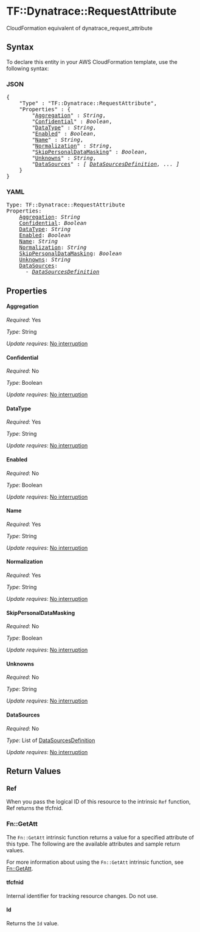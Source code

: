 # TF::Dynatrace::RequestAttribute

CloudFormation equivalent of dynatrace_request_attribute

## Syntax

To declare this entity in your AWS CloudFormation template, use the following syntax:

### JSON

<pre>
{
    "Type" : "TF::Dynatrace::RequestAttribute",
    "Properties" : {
        "<a href="#aggregation" title="Aggregation">Aggregation</a>" : <i>String</i>,
        "<a href="#confidential" title="Confidential">Confidential</a>" : <i>Boolean</i>,
        "<a href="#datatype" title="DataType">DataType</a>" : <i>String</i>,
        "<a href="#enabled" title="Enabled">Enabled</a>" : <i>Boolean</i>,
        "<a href="#name" title="Name">Name</a>" : <i>String</i>,
        "<a href="#normalization" title="Normalization">Normalization</a>" : <i>String</i>,
        "<a href="#skippersonaldatamasking" title="SkipPersonalDataMasking">SkipPersonalDataMasking</a>" : <i>Boolean</i>,
        "<a href="#unknowns" title="Unknowns">Unknowns</a>" : <i>String</i>,
        "<a href="#datasources" title="DataSources">DataSources</a>" : <i>[ <a href="datasourcesdefinition.md">DataSourcesDefinition</a>, ... ]</i>
    }
}
</pre>

### YAML

<pre>
Type: TF::Dynatrace::RequestAttribute
Properties:
    <a href="#aggregation" title="Aggregation">Aggregation</a>: <i>String</i>
    <a href="#confidential" title="Confidential">Confidential</a>: <i>Boolean</i>
    <a href="#datatype" title="DataType">DataType</a>: <i>String</i>
    <a href="#enabled" title="Enabled">Enabled</a>: <i>Boolean</i>
    <a href="#name" title="Name">Name</a>: <i>String</i>
    <a href="#normalization" title="Normalization">Normalization</a>: <i>String</i>
    <a href="#skippersonaldatamasking" title="SkipPersonalDataMasking">SkipPersonalDataMasking</a>: <i>Boolean</i>
    <a href="#unknowns" title="Unknowns">Unknowns</a>: <i>String</i>
    <a href="#datasources" title="DataSources">DataSources</a>: <i>
      - <a href="datasourcesdefinition.md">DataSourcesDefinition</a></i>
</pre>

## Properties

#### Aggregation

_Required_: Yes

_Type_: String

_Update requires_: [No interruption](https://docs.aws.amazon.com/AWSCloudFormation/latest/UserGuide/using-cfn-updating-stacks-update-behaviors.html#update-no-interrupt)

#### Confidential

_Required_: No

_Type_: Boolean

_Update requires_: [No interruption](https://docs.aws.amazon.com/AWSCloudFormation/latest/UserGuide/using-cfn-updating-stacks-update-behaviors.html#update-no-interrupt)

#### DataType

_Required_: Yes

_Type_: String

_Update requires_: [No interruption](https://docs.aws.amazon.com/AWSCloudFormation/latest/UserGuide/using-cfn-updating-stacks-update-behaviors.html#update-no-interrupt)

#### Enabled

_Required_: No

_Type_: Boolean

_Update requires_: [No interruption](https://docs.aws.amazon.com/AWSCloudFormation/latest/UserGuide/using-cfn-updating-stacks-update-behaviors.html#update-no-interrupt)

#### Name

_Required_: Yes

_Type_: String

_Update requires_: [No interruption](https://docs.aws.amazon.com/AWSCloudFormation/latest/UserGuide/using-cfn-updating-stacks-update-behaviors.html#update-no-interrupt)

#### Normalization

_Required_: Yes

_Type_: String

_Update requires_: [No interruption](https://docs.aws.amazon.com/AWSCloudFormation/latest/UserGuide/using-cfn-updating-stacks-update-behaviors.html#update-no-interrupt)

#### SkipPersonalDataMasking

_Required_: No

_Type_: Boolean

_Update requires_: [No interruption](https://docs.aws.amazon.com/AWSCloudFormation/latest/UserGuide/using-cfn-updating-stacks-update-behaviors.html#update-no-interrupt)

#### Unknowns

_Required_: No

_Type_: String

_Update requires_: [No interruption](https://docs.aws.amazon.com/AWSCloudFormation/latest/UserGuide/using-cfn-updating-stacks-update-behaviors.html#update-no-interrupt)

#### DataSources

_Required_: No

_Type_: List of <a href="datasourcesdefinition.md">DataSourcesDefinition</a>

_Update requires_: [No interruption](https://docs.aws.amazon.com/AWSCloudFormation/latest/UserGuide/using-cfn-updating-stacks-update-behaviors.html#update-no-interrupt)

## Return Values

### Ref

When you pass the logical ID of this resource to the intrinsic `Ref` function, Ref returns the tfcfnid.

### Fn::GetAtt

The `Fn::GetAtt` intrinsic function returns a value for a specified attribute of this type. The following are the available attributes and sample return values.

For more information about using the `Fn::GetAtt` intrinsic function, see [Fn::GetAtt](https://docs.aws.amazon.com/AWSCloudFormation/latest/UserGuide/intrinsic-function-reference-getatt.html).

#### tfcfnid

Internal identifier for tracking resource changes. Do not use.

#### Id

Returns the <code>Id</code> value.

